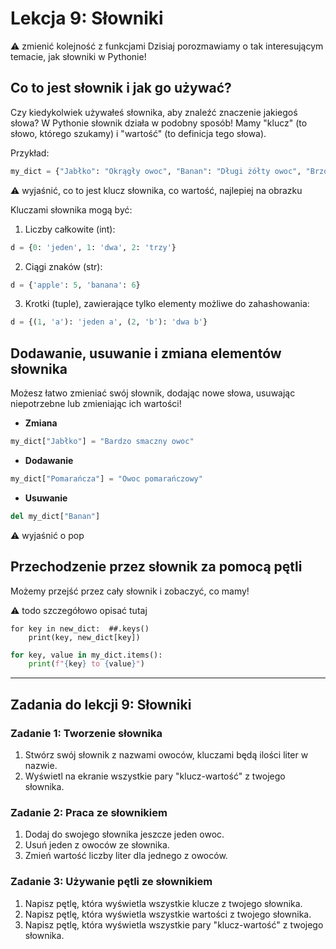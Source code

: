 # Lekcja 9: Słowniki

⚠️ zmienić kolejność z funkcjami
Dzisiaj porozmawiamy o tak interesującym temacie, jak słowniki w Pythonie!

## Co to jest słownik i jak go używać?

Czy kiedykolwiek używałeś słownika, aby znaleźć znaczenie jakiegoś słowa? W Pythonie słownik działa w podobny sposób! Mamy "klucz" (to słowo, którego szukamy) i "wartość" (to definicja tego słowa).

Przykład:

```python
my_dict = {"Jabłko": "Okrągły owoc", "Banan": "Długi żółty owoc", "Brzoskwinia": "Owoc z pestką w środku"}
```

⚠️ wyjaśnić, co to jest klucz słownika, co wartość, najlepiej na obrazku

Kluczami słownika mogą być:

1. Liczby całkowite (int): 
```python
d = {0: 'jeden', 1: 'dwa', 2: 'trzy'}
```

2. Ciągi znaków (str):
```python
d = {'apple': 5, 'banana': 6}
```

3. Krotki (tuple), zawierające tylko elementy możliwe do zahashowania:
```python
d = {(1, 'a'): 'jeden a', (2, 'b'): 'dwa b'}
```

## Dodawanie, usuwanie i zmiana elementów słownika

Możesz łatwo zmieniać swój słownik, dodając nowe słowa, usuwając niepotrzebne lub zmieniając ich wartości!

- **Zmiana**  
```python
my_dict["Jabłko"] = "Bardzo smaczny owoc"
```

- **Dodawanie**  
```python
my_dict["Pomarańcza"] = "Owoc pomarańczowy"
```

- **Usuwanie**  
```python
del my_dict["Banan"]
```

⚠️ wyjaśnić o pop

## Przechodzenie przez słownik za pomocą pętli

Możemy przejść przez cały słownik i zobaczyć, co mamy!

⚠️ todo szczegółowo opisać tutaj
```
for key in new_dict:  ##.keys()
    print(key, new_dict[key])
```

```python
for key, value in my_dict.items():
    print(f"{key} to {value}")
```

---

## Zadania do lekcji 9: Słowniki

### Zadanie 1: Tworzenie słownika
1. Stwórz swój słownik z nazwami owoców, kluczami będą ilości liter w nazwie.
2. Wyświetl na ekranie wszystkie pary "klucz-wartość" z twojego słownika.

### Zadanie 2: Praca ze słownikiem
1. Dodaj do swojego słownika jeszcze jeden owoc.
2. Usuń jeden z owoców ze słownika.
3. Zmień wartość liczby liter dla jednego z owoców.

### Zadanie 3: Używanie pętli ze słownikiem
1. Napisz pętlę, która wyświetla wszystkie klucze z twojego słownika.
2. Napisz pętlę, która wyświetla wszystkie wartości z twojego słownika.
3. Napisz pętlę, która wyświetla wszystkie pary "klucz-wartość" z twojego słownika.
